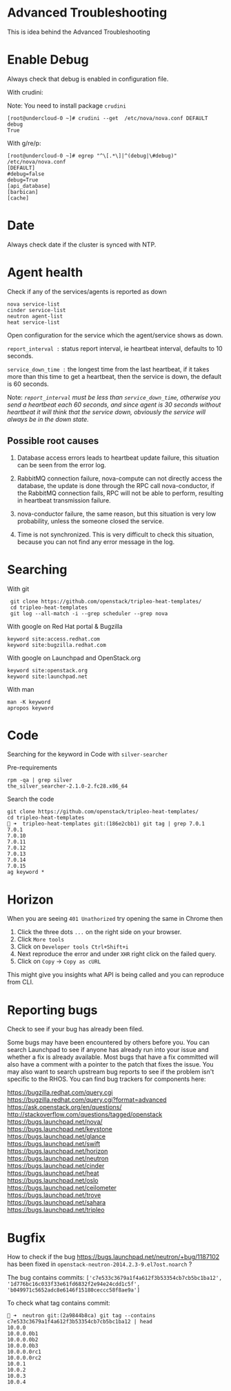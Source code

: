 # Advanced Troubleshooting

This is idea behind the Advanced Troubleshooting

# Enable Debug
Always check that debug is enabled in configuration file.

With crudini:

Note: You need to install package `crudini`

```
[root@undercloud-0 ~]# crudini --get  /etc/nova/nova.conf DEFAULT debug
True
```

With g/re/p:

```
[root@undercloud-0 ~]# egrep "^\[.*\]|^(debug|\#debug)" /etc/nova/nova.conf
[DEFAULT]
#debug=false
debug=True
[api_database]
[barbican]
[cache]
```
# Date
Always check date if the cluster is synced with NTP.
# Agent health
Check if any of the services/agents is reported as down

```
nova service-list
cinder service-list
neutron agent-list
heat service-list
```

Open configuration for the service which the agent/service shows as down.

```report_interval :``` status report interval, ie heartbeat interval, defaults to 10 seconds.

```service_down_time :``` the longest time from the last heartbeat,  if it takes more than this time to get a heartbeat, then the service is down, the default is 60 seconds.

Note: *```report_interval``` must be less than ```service_down_time```, otherwise you send a heartbeat each 60 seconds, and since agent is 30 seconds without heartbeat it will think that the service down, obviously the service will always be in the down state.*
## Possible root causes
1. Database access errors leads to heartbeat update failure, this situation can be seen from the error log.

2. RabbitMQ connection failure, nova-compute can not directly access the database, the update is done through the RPC call nova-conductor, if the RabbitMQ connection fails, RPC will not be able to perform, resulting in heartbeat transmission failure.

3. nova-conductor failure, the same reason, but this situation is very low probability, unless the someone closed the service.

4. Time is not synchronized. This is very difficult to check this situation, because you can not find any error message in the log.
# Searching
With git  

```
 git clone https://github.com/openstack/tripleo-heat-templates/
 cd tripleo-heat-templates
 git log --all-match -i --grep scheduler --grep nova
```

With google on Red Hat portal & Bugzilla  

```
keyword site:access.redhat.com
keyword site:bugzilla.redhat.com
```

With google on Launchpad and OpenStack.org

```
keyword site:openstack.org
keyword site:launchpad.net
```

With man  

```
man -K keyword
apropos keyword
```
# Code
Searching for the keyword in Code  with `silver-searcher`

Pre-requirements  

```
rpm -qa | grep silver
the_silver_searcher-2.1.0-2.fc28.x86_64
```
Search the code  

```
git clone https://github.com/openstack/tripleo-heat-templates/
cd tripleo-heat-templates
🎩 ➜  tripleo-heat-templates git:(186e2cbb1) git tag | grep 7.0.1
7.0.1
7.0.10
7.0.11
7.0.12
7.0.13
7.0.14
7.0.15
ag keyword *
```
# Horizon
When you are seeing `401 Unathorized` try opening the same in Chrome then

1. Click the three dots `...` on the right side on your browser.
2. Click `More tools`
3. Click on `Developer tools Ctrl+Shift+i`
4. Next reproduce the error and under `XHR` right click on the failed query.
5. Click on `Copy` -> `Copy as cURL`

This might give you insights what API is being called and you can reproduce from CLI.
# Reporting bugs
Check to see if your bug has already been filed.

Some bugs may have been encountered by others before you. You can search Launchpad to see if anyone has already run into your issue and whether a fix is already available. Most bugs that have a fix committed will also have a comment with a pointer to the patch that fixes the issue. You may also want to search upstream bug reports to see if the problem isn't specific to the RHOS.
You can find bug trackers for components here:

https://bugzilla.redhat.com/query.cgi  
https://bugzilla.redhat.com/query.cgi?format=advanced  
https://ask.openstack.org/en/questions/  
http://stackoverflow.com/questions/tagged/openstack  
https://bugs.launchpad.net/nova/  
https://bugs.launchpad.net/keystone  
https://bugs.launchpad.net/glance  
https://bugs.launchpad.net/swift  
https://bugs.launchpad.net/horizon  
https://bugs.launchpad.net/neutron  
https://bugs.launchpad.net/cinder  
https://bugs.launchpad.net/heat  
https://bugs.launchpad.net/oslo  
https://bugs.launchpad.net/ceilometer  
https://bugs.launchpad.net/trove  
https://bugs.launchpad.net/sahara  
https://bugs.launchpad.net/tripleo  
# Bugfix
How to check if the bug https://bugs.launchpad.net/neutron/+bug/1187102 has been fixed in `openstack-neutron-2014.2.3-9.el7ost.noarch` ?

The bug contains commits: `['c7e533c3679a1f4a612f3b53354cb7cb5bc1ba12', '1d776bc16c033f33e61fd6832f2e94e24cdd1c5f', 'b049971c5652adc8e6146f15180ceccc58f8ae9a']`

To check what tag contains commit:

```
🎩 ➜  neutron git:(2a9844b8ca) git tag --contains c7e533c3679a1f4a612f3b53354cb7cb5bc1ba12 | head     
10.0.0
10.0.0.0b1
10.0.0.0b2
10.0.0.0b3
10.0.0.0rc1
10.0.0.0rc2
10.0.1
10.0.2
10.0.3
10.0.4
```
